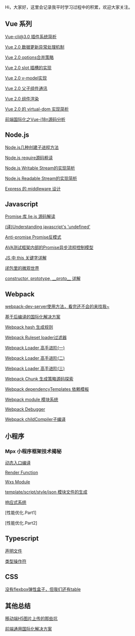Hi，大家好，这里会记录我平时学习过程中的积累，欢迎大家关注。

## Vue 系列

[Vue-cli@3.0 插件系统简析](https://github.com/CommanderXL/biu-blog/issues/23)

[Vue 2.0 数据更新异常处理机制](https://github.com/CommanderXL/biu-blog/issues/22)

[Vue 2.0 options合并策略](https://github.com/CommanderXL/biu-blog/issues/20)

[Vue 2.0 slot 插槽的实现](https://github.com/CommanderXL/biu-blog/issues/19)

[Vue 2.0 v-model实现](https://github.com/CommanderXL/biu-blog/issues/18)

[Vue 2.0 父子组件通讯](https://github.com/CommanderXL/biu-blog/issues/17)

[Vue 2.0 组件渲染](https://github.com/CommanderXL/biu-blog/issues/16)

[Vue 2.0 的 virtual-dom 实现简析](https://github.com/CommanderXL/biu-blog/issues/15)

[前端国际化之Vue-i18n源码分析](https://github.com/CommanderXL/biu-blog/issues/11)


## Node.js 

[Node.js几种创建子进程方法](https://github.com/CommanderXL/biu-blog/issues/25)

[Node.js require源码粗读](https://github.com/CommanderXL/biu-blog/issues/24)

[Node.js Writable Stream的实现简析](https://github.com/CommanderXL/biu-blog/issues/9)

[Node.js Readable Stream的实现简析](https://github.com/CommanderXL/biu-blog/issues/8)

[Express 的 middleware 设计](https://github.com/CommanderXL/biu-blog/issues/5)

## Javascript

[Promise 库 lie.js 源码解读](https://github.com/CommanderXL/biu-blog/issues/26)

[(译)Understanding javascript's 'undefined'](https://github.com/CommanderXL/biu-blog/issues/13)

[Anti-promise Promise反模式](https://github.com/CommanderXL/biu-blog/issues/12)

[AVA测试框架内部的Promise异步流程控制模型](https://github.com/CommanderXL/biu-blog/issues/10)

[JS 中 this 关键字详解](https://github.com/CommanderXL/biu-blog/issues/3)

[闭包里的微观世界](https://github.com/CommanderXL/biu-blog/issues/2)

[constructor, prototype, \_\_proto\_\_ 详解](https://github.com/CommanderXL/biu-blog/issues/1)


## Webpack

[webpack-dev-server使用方法，看完还不会的来找我~](https://github.com/CommanderXL/biu-blog/issues/7)

[基于后编译的国际化解决方案](https://juejin.im/post/5b47148c518825196b01ca3a)

[Webpack hash 生成规则](https://github.com/CommanderXL/Biu-blog/issues/29)

[Webpack Ruleset loader过滤器](https://github.com/CommanderXL/Biu-blog/issues/30)

[Webpack Loader 高手进阶(一)](https://github.com/CommanderXL/Biu-blog/issues/31)

[Webpack Loader 高手进阶(二)](https://github.com/CommanderXL/Biu-blog/issues/32)

[Webpack Loader 高手进阶(三)](https://github.com/CommanderXL/Biu-blog/issues/33)

[Webpack Chunk 生成策略源码探索](https://github.com/CommanderXL/Biu-blog/issues/34)

[Webpack dependencyTemplates 依赖模板](https://github.com/CommanderXL/Biu-blog/issues/37)

[Webpack module 模块系统](https://github.com/CommanderXL/Biu-blog/issues/38)

[Webpack Debugger](https://github.com/CommanderXL/Biu-blog/issues/39)

[Webpack childCompiler子编译](https://github.com/CommanderXL/Biu-blog/issues/40)

## 小程序

### Mpx 小程序框架技术揭秘

[动态入口编译]()

[Render Function]()

[Wxs Module]()

[template/script/style/json 模块文件的生成]()

[响应式系统]()

[性能优化.Part1]

[性能优化.Part2]


## Typescript

[声明文件](https://github.com/CommanderXL/Biu-blog/issues/35)

[类型操作符](https://github.com/CommanderXL/Biu-blog/issues/36)

## CSS

[没有flexbox弹性盒子，但我们还有table](https://github.com/CommanderXL/biu-blog/issues/4)

## 其他总结

[移动端H5图片上传的那些坑](https://github.com/CommanderXL/biu-blog/issues/6)

[前端通用国际化解决方案](https://github.com/CommanderXL/biu-blog/issues/14)